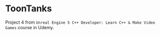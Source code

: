 # ToonTanks
 
Project 4 from `Unreal Engine 5 C++ Developer: Learn C++ & Make Video Games` course in Udemy.
